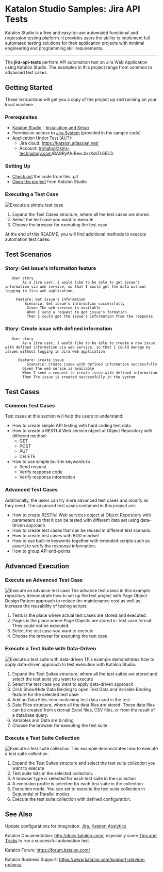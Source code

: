 # Katalon Studio Samples: Jira API Tests
Katalon Studio is a free and easy-to-use automated functional and regression testing platform. It provides users the ability to implement full automated testing solutions for their application projects with minimal engineering and programming skill requirements.
______
The **jira-api-tests** perform API automation test on Jira Web Application using Katalon Studio. The examples in this project range from common to advanced test cases.
## Getting Started
These instructions will get you a copy of the project up and running on your local machine.
### Prerequisites
- [Katalon Studio](https://www.katalon.com/) - [Installation and Setup](https://docs.katalon.com/x/HwAM)
- Permission access to [Jira System](https://katalon.atlassian.net) (provided in the sample code)
- Application Under Test (AUT):
     + Jira cloud: https://katalon.atlassian.net/
     + Account: trongbui@kms-technology.com/BAGRyAfuRevu0xrXdrZL6ECD
### Setting Up
- [Check out](https://git-scm.com/book/en/v2/Git-Basics-Getting-a-Git-Repository) the code from this .git
- [Open the project](https://docs.katalon.com//display/KD/Manage+Test+Project) from Katalon Studio
### Executing a Test Case     
![Execute a simple test case](https://github.com/katalon-studio-samples/jira-api-tests/blob/master/Tutorials/Figures/Executing%20a%20test%20case.png?raw=true)
1. Expand the Test Cases structure, where all the test cases are stored.
2. Select the test case you want to execute
3. Choose the browser for executing the test case

At the end of this README, you will find additional methods to execute automation test cases.
## Test Scenarios
### Story: Get issue's information feature
```Gherkin     
   User story
        As a Jira user, I would like to be able to get issue's information via web service, so that I could get the data without logging in Jira web application.
     
     Feature: Get issue's information 
         Scenario: Get issue's information successfully
          Given The web service is available
          When I send a request to get issue's formation
          Then I could get the issue's information from the response
```
### Story: Create issue with defined information
```Gherkin     
   User story
        As a Jira user, I would like to be able to create a new issue with defined information via web service, so that I could manage my issues without logging in Jira web application
     
      Feature: Create issue
          Scenario: Create issue with defined information successfully
	    Given The web serice is available
	    When I send a request to create issue with defined information
	    Then The issue is created successfully in the system
```
## Test Cases	 
### Common Test Cases
Test cases at this section will help the users to understand:
- How to create simple API testing with hard coding test data
- How to create a RESTful Web service object at Object Repository with different method: 
  - GET
  - POST
  - PUT
  - DELETE
- How to use simple built-in keywords to 
  - Send request
  - Verify response code
  - Verify response information

### Advanced Test Cases
Additionally, the users can try more advanced test cases and modify as they need. The advanced test cases contained in this project are:
- How to create RESTful Web services object at Object Repository with parameters so that it can be tested with different data set using data-driven approach
- How to create test cases that can be reused in different test scenario
- How to create test cases with BDD mindset
- How to use built-in keywords together with extended scripts such as assertj to verify the response information.
- How to group API end-points	 
## Advanced Execution 
### Execute an Advanced Test Case
 ![Execute an advance test case](https://github.com/katalon-studio-samples/jira-api-tests/blob/master/Tutorials/Figures/Execute%20an%20advance%20test%20case.png?raw=true)
 The advance test cases in this example repository demonstrate how to set up the test project with Page Object Design Pattern approach to reduce the maintenance cost as well as increase the reusability of testing scripts.
1. Tests is the place where actual test cases are stored and executed.
2. Pages is the place where Page Objects are stored in Test case format. They could not be executed.
3. Select the test case you want to execute
4. Choose the browser for executing the test case
 
 ### Execute a Test Suite with Data-Driven
 ![Execute a test suite with data-driven](https://github.com/katalon-studio-samples/jira-ui-tests/blob/master/Tutorials/Figures/Execute%20a%20test%20suite%20with%20data-driven.png?raw=true)
 This example demonstrates how to apply data-driven approach to test execution with Katalon Studio. 
1. Expand the Test Suites structure, where all the test suites are stored and select the test suite you want to execute
2. Select the test case you want to apply data-driven approach
3. Click Show/Hide Data Binding to open Test Data and Variable Binding feature for the selected test case
4. Add an Data Files item containing test data used in the test
5. Data Files structure, where all the data files are stored. These data files can be created from external Excel files, CSV files, or from the result of a database query.
6. Variables and Data are binding
7. Choose the browser for executing the test suite
 
 ### Execute a Test Suite Collection
 ![Execute a test suite collection](https://github.com/katalon-studio-samples/jira-ui-tests/blob/master/Tutorials/Figures/Execute%20a%20test%20suite%20collection.png?raw=true)
 This example demonstrates how to execute a test suite collection.
1. Expand the Test Suites structure and select the test suite collection you want to execute
2. Test suite lists in the selected collection. 
3. A browser type is selected for each test suite in the collection
4. A execution profile is selected for each test suite in the collection
5. Execution mode. You can set to execute the test suite collection in Sequential or Parallel modes.
6. Execute the test suite collection with defined configuration.
 
## See Also
Update configurations for integration: [Jira](https://docs.katalon.com/x/7oEw), [Katalon Analytics](https://docs.katalon.com/x/KRhO)

Katalon Documentation: http://docs.katalon.com/, especially some [Tips and Tricks](https://docs.katalon.com/x/PgXR) to run a successful automation test. 

Katalon Forum: https://forum.katalon.com/

Katalon Business Support: https://www.katalon.com/support-service-options/
